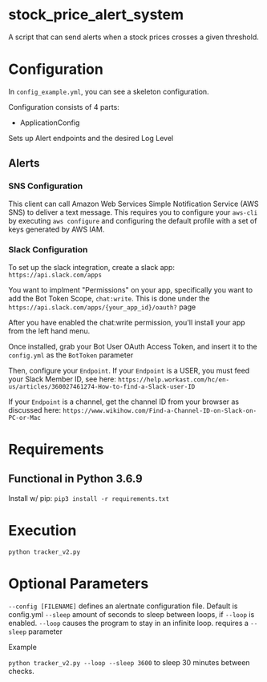 # stock_price_alert_system

A script that can send alerts when a stock prices crosses a given threshold.

# Configuration
In `config_example.yml`, you can see a skeleton configuration.

Configuration consists of 4 parts:

* ApplicationConfig

Sets up Alert endpoints and the desired Log Level

## Alerts

### SNS Configuration

This client can call Amazon Web Services Simple Notification Service (AWS SNS) to deliver a text message.
This requires you to configure your `aws-cli` by executing `aws configure` and configuring the default profile with a set of keys generated by AWS IAM.

### Slack Configuration

To set up the slack integration, create a slack app: `https://api.slack.com/apps`

You want to implment "Permissions" on your app, specifically you want to add the Bot Token Scope, `chat:write`.  This is done under the `https://api.slack.com/apps/{your_app_id}/oauth?` page

After you have enabled the chat:write permission, you'll install your app from the left hand menu.

Once installed, grab your Bot User OAuth Access Token, and insert it to the `config.yml` as the `BotToken` parameter

Then, configure your `Endpoint`.
If your `Endpoint` is a USER, you must feed your Slack Member ID, see here: `https://help.workast.com/hc/en-us/articles/360027461274-How-to-find-a-Slack-user-ID`

If your `Endpoint` is a channel, get the channel ID from your browser as discussed here: `https://www.wikihow.com/Find-a-Channel-ID-on-Slack-on-PC-or-Mac`

# Requirements
## Functional in Python 3.6.9

Install w/ pip: `pip3 install -r requirements.txt`

# Execution

`python tracker_v2.py`

# Optional Parameters

`--config [FILENAME]` defines an alertnate configuration file.  Default is config.yml
`--sleep` amount of seconds to sleep between loops, if `--loop` is enabled.
`--loop` causes the program to stay in an infinite loop.  requires a `--sleep` parameter

Example

`python tracker_v2.py --loop --sleep 3600` to sleep 30 minutes between checks.